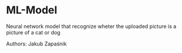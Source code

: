# ML-Model
Neural network model that recognize wheter the uploaded picture is a picture of a cat or dog

Authors: Jakub Zapaśnik 
